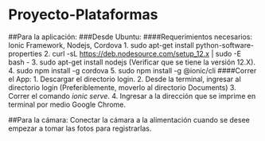 # Proyecto-Plataformas

##Para la aplicación:
  ###Desde Ubuntu:
    ####Requerimientos necesarios: Ionic Framework, Nodejs, Cordova 
    1. sudo apt-get install python-software-properties
    2. curl -sL https://deb.nodesource.com/setup_12.x | sudo -E bash -
    3. sudo apt-get install nodejs  (Verificar que se tiene la versión 12.X).
    4. sudo npm install -g cordova
    5. sudo npm install -g @ionic/cli
   ####Correr el App:
    1. Descargar el directorio login.
    2. Desde la terminal, ingresar al directorio login (Preferiblemente, moverlo al directorio Documents)
    3. Correr el comando *ionic serve*.
    4. Ingresar a la dirección que se imprime en terminal por medio Google Chrome. 
    
    
##Para la cámara: 
  Conectar la cámara a la alimentación cuando se desee empezar a tomar las fotos para registrarlas.
  
    
